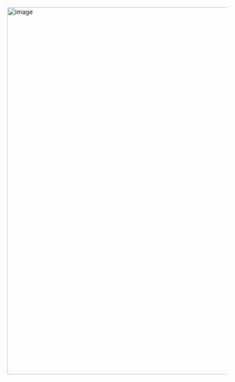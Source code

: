 <img width="840" alt="image" src="https://github.com/user-attachments/assets/14232830-51e1-4031-a2c6-5faaa918d330" />
